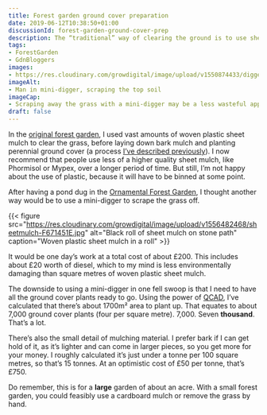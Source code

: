 ```yaml
---
title: Forest garden ground cover preparation
date: 2019-06-12T10:38:50+01:00
discussionId: forest-garden-ground-cover-prep
description: The “traditional” way of clearing the ground is to use sheet mulch. An alternative and possibly less wasteful way is to scrape the ground with a mini-digger.
tags: 
- ForestGarden
- GdnBloggers
images: 
- https://res.cloudinary.com/growdigital/image/upload/v1550874433/digger-11EE9734.jpg
imageAlt: 
- Man in mini-digger, scraping the top soil
imageCap:
- Scraping away the grass with a mini-digger may be a less wasteful approach
draft: false
---
```


In the [original forest garden](https://www.forestgarden.wales/blog/forest-garden-plan-pgi/), I used vast amounts of woven plastic sheet mulch to clear the grass, before laying down bark mulch and planting perennial ground cover (a process [I’ve described previously](https://www.forestgarden.wales/blog/establish-ground-cover/)). I now recommend that people use less of a higher quality sheet mulch, like Phormisol or Mypex, over a longer period of time. But still, I’m not happy about the use of plastic, because it will have to be binned at some point.

After having a pond dug in the [Ornamental Forest Garden](https://www.forestgarden.wales/blog/introducing-ornamental-maintenance-free-forest-garden/), I thought another way would be to use a mini-digger to scrape the grass off. 

{{< figure src="https://res.cloudinary.com/growdigital/image/upload/v1556482468/sheetmulch-F671451E.jpg" alt="Black roll of sheet mulch on stone path" caption="Woven plastic sheet mulch in a roll" >}}

It would be one day’s work at a total cost of about £200. This includes about £20 worth of diesel, which to my mind is less environmentally damaging than square metres of woven plastic sheet mulch.

The downside to using a mini-digger in one fell swoop is that I need to have all the ground cover plants ready to go. Using the power of [QCAD](https://www.qcad.org), I’ve calculated that there’s about 1700m² area to plant up. That equates to about 7,000 ground cover plants (four per square metre). 7,000. Seven **thousand**. That’s a lot. 

There’s also the small detail of mulching material. I prefer bark if I can get hold of it, as it’s lighter and can come in larger pieces, so you get more for your money. I roughly calculated it’s just under a tonne per 100 square metres, so that’s 15 tonnes. At an optimistic cost of £50 per tonne, that’s £750.

Do remember, this is for a **large** garden of about an acre. With a small forest garden, you could feasibly use a cardboard mulch or remove the grass by hand. 
